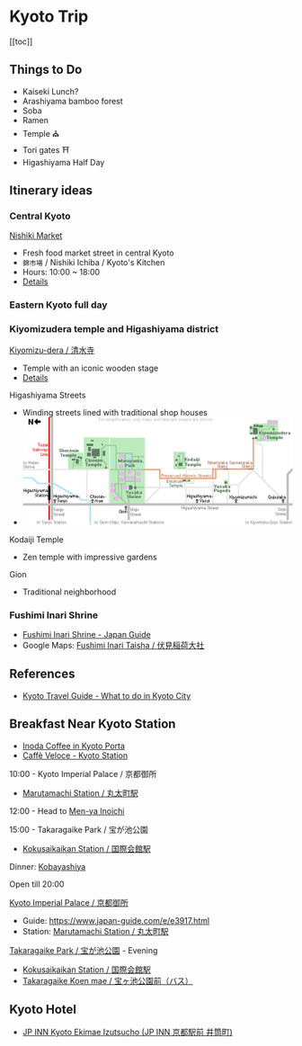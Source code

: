 # Kyoto Trip

[[toc]]


## Things to Do

* Kaiseki Lunch?
* Arashiyama bamboo forest
* Soba
* Ramen
* Temple ⛪
* Tori gates ⛩
* Higashiyama Half Day


## Itinerary ideas


### Central Kyoto

[Nishiki Market](https://goo.gl/maps/h7jTQXeezMYZ7Ygs7)
* Fresh food market street in central Kyoto
* `錦市場` / Nishiki Ichiba / Kyoto's Kitchen
* Hours: 10:00 ~ 18:00
* [Details](https://www.japan-guide.com/e/e3931.html)


### Eastern Kyoto full day


### Kiyomizudera temple and Higashiyama district

[Kiyomizu-dera / 清水寺](https://goo.gl/maps/zDvdAWSbEpHUhWRL7)
* Temple with an iconic wooden stage
* [Details](https://www.japan-guide.com/e/e3901.html)

Higashiyama Streets
* Winding streets lined with traditional shop houses
* ![kyoto-trip-higashiyamastreets.png](./img/kyoto-trip-higashiyamastreets.png)

Kodaiji Temple
* Zen temple with impressive gardens

Gion
* Traditional neighborhood


### Fushimi Inari Shrine

* [Fushimi Inari Shrine - Japan Guide](https://www.japan-guide.com/e/e3915.html)
* Google Maps: [Fushimi Inari Taisha / 伏見稲荷大社](https://goo.gl/maps/9e6EdUNDE18LuEwR7)


## References

* [Kyoto Travel Guide - What to do in Kyoto City](https://www.japan-guide.com/e/e2158.html)


## Breakfast Near Kyoto Station

* [Inoda Coffee in Kyoto Porta](https://goo.gl/maps/YUQysGiF3Y4NjfcZ9)
* [Caffè Veloce - Kyoto Station](https://goo.gl/maps/MryFEdGjGRMGnvXJ7)

10:00 - Kyoto Imperial Palace / 京都御所
* [Marutamachi Station / 丸太町駅](https://goo.gl/maps/V5fRaXv3Sewrb7yi7)

12:00 - Head to [Men-ya Inoichi](https://maps.app.goo.gl/usiAKPhPLVroLKeR8)

15:00 - Takaragaike Park / 宝が池公園
* [Kokusaikaikan Station / 国際会館駅](https://goo.gl/maps/6chiunLc52ehAkxm8)

Dinner: [Kobayashiya](https://maps.app.goo.gl/JZNdwCEh8cw1zMsX7)

Open till 20:00

[Kyoto Imperial Palace / 京都御所](https://goo.gl/maps/k1angcC88ocn4Uhj7)
* Guide: <https://www.japan-guide.com/e/e3917.html>
* Station: [Marutamachi Station / 丸太町駅](https://goo.gl/maps/V5fRaXv3Sewrb7yi7)

[Takaragaike Park / 宝が池公園](https://goo.gl/maps/hekPpuaArgLCwEqG9) - Evening
* [Kokusaikaikan Station / 国際会館駅](https://goo.gl/maps/6chiunLc52ehAkxm8)
* [Takaragaike Koen mae / 宝ヶ池公園前（バス）](https://goo.gl/maps/v3KiVwX9jdC6CNZm6)


## Kyoto Hotel

* [JP INN Kyoto Ekimae Izutsucho (JP INN 京都駅前 井筒町)](https://goo.gl/maps/XZbs3aWaeXVJMfKc8)
